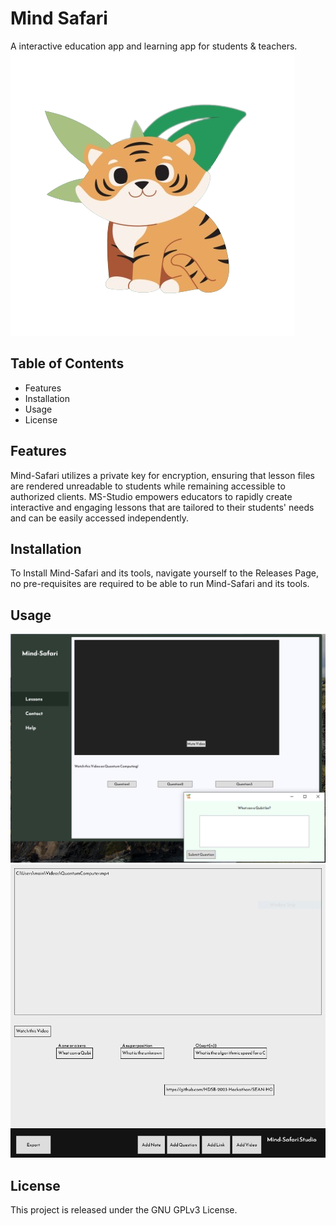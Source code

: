 
# Mind Safari
 A interactive education app and learning app for students & teachers.
![Our logo](images/Logo.png)


## Table of Contents
 - Features 
 - Installation 
 - Usage 
 - License

## Features

Mind-Safari utilizes a private key for encryption, ensuring that lesson files are rendered unreadable to students while remaining accessible to authorized clients. MS-Studio empowers educators to rapidly create interactive and engaging lessons that are tailored to their students' needs and can be easily accessed independently.

## Installation
To Install Mind-Safari and its tools, navigate yourself to the Releases Page, 
no pre-requisites are required to be able to run Mind-Safari and its tools.

## Usage

![Client](images/Client.PNG)
![Studio](images/Studio.PNG)

## License
This project is released under the GNU GPLv3 License.

